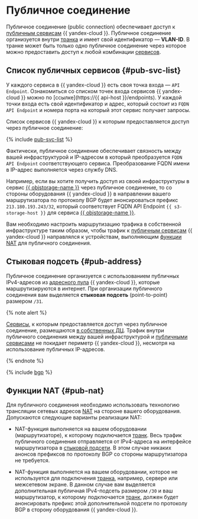 # Публичное соединение

Публичное соединение (public connection) обеспечивает доступ к [публичным сервисам](#pub-svc-list) {{ yandex-cloud }}. Публичное соединение организуется внутри [транка](./trunk.md) и имеет свой идентификатор — **VLAN-ID**. В транке может быть только одно публичное соединение через которое можно предоставить доступ к любой комбинации [сервисов](#pub-svc-list).

## Список публичных сервисов {#pub-svc-list}

У каждого сервиса в {{ yandex-cloud }} есть своя точка входа — `API Endpoint`. Ознакомиться со списком точек входа сервисов {{ yandex-cloud }} можно по [ссылке](https://{{ api-host }}/endpoints). У каждой точки входа есть свой идентификатор и адрес, который состоит из `FQDN API Endpoint` и номера порта на который этот сервис получает запросы.

Список сервисов {{ yandex-cloud }} к которым предоставляется доступ через публичное соединение:

{% include [pub-svc-list](../../_includes/interconnect/pub-svc-list.md) %}

Фактически, публичное соединение обеспечивает связность между вашей инфраструктурой и IP-адресом в который преобразуется `FQDN API Endpoint` соответствующего сервиса. Преобразование FQDN имени в IP-адрес выполняется через службу DNS.

Например, если вы хотите получить доступ из своей инфраструктуры в сервис [{{ objstorage-name }}](../../storage/) через публичное соединение, то со стороны оборудования {{ yandex-cloud }} в направлении вашего маршрутизатора по протоколу BGP будет анонсироваться префикс `213.180.193.243/32`, который соответствует FQDN API Endpoint `{{ s3-storage-host }}` для сервиса [{{ objstorage-name }}](../../storage/).

Вам необходимо настроить маршрутизацию трафика в собственной инфраструктуре таким образом, чтобы трафик к [публичным сервисам](#pub-svc-list) {{ yandex-cloud }} направлялся к устройствам, выполняющим [функции NAT](#pub-nat) для публичного соединения.


## Стыковая подсеть {#pub-address}

Публичное соединение организуется с использованием публичных IPv4-адресов из [адресного пула](../../vpc/concepts/ips.md) {{ yandex-cloud }}, которые маршрутизируются в интернет. При организации публичного соединения вам выделяется **стыковая подсеть** (point-to-point) размером `/31`.

{% note alert %}

[Cервисы](#pub-svc-list), к которым предоставляется доступ через публичное соединение, размещаются [в собственных ДЦ](../../overview/concepts/geo-scope.md). Трафик внутри публичного соединения между вашей инфраструктурой и [публичными сервисами](#pub-svc-list) не покидает периметр {{ yandex-cloud }}, несмотря на использование публичных IP-адресов.

{% endnote %}

{% include [bgp](../../_includes/interconnect/bgp.md) %}

## Функции NAT {#pub-nat}

Для публичного соединения необходимо использовать технологию трансляции сетевых адресов [NAT](https://ru.wikipedia.org/wiki/NAT) на стороне вашего оборудования. Допускаются следующие варианты реализации NAT:

* NAT-функция выполняется на вашем оборудовании (маршрутизаторе), к которому подключается [транк](./trunk.md). Весь трафик публичного соединения отправляется от IPv4-адреса на интерфейсе маршрутизатора в [стыковой подсети](#pub-address). В этом случае никаких анонсов префиксов по протоколу BGP со стороны маршрутизатора не требуется.

* NAT-функция выполняется на вашем оборудовании, которое не используется для подключения [транка](./trunk.md), например, сервере или межсетевом экране. В данном случае вам выделяется дополнительная публичная IPv4-подсеть размером `/30` и ваш маршрутизатор, к которому подключается [транк](./trunk.md), должен будет анонсировать префикс этой дополнительной подсети по протоколу BGP в сторону оборудования {{ yandex-cloud }}.


